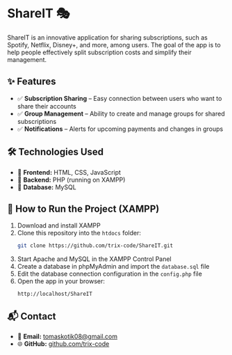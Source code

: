 # ShareIT 🎭

ShareIT is an innovative application for sharing subscriptions, such as Spotify, Netflix, Disney+, and more, among users. The goal of the app is to help people effectively split subscription costs and simplify their management.

## ✨ Features
- ✅ **Subscription Sharing** – Easy connection between users who want to share their accounts
- ✅ **Group Management** – Ability to create and manage groups for shared subscriptions
- ✅ **Notifications** – Alerts for upcoming payments and changes in groups

## 🛠️ Technologies Used
- 🔹 **Frontend:** HTML, CSS, JavaScript
- 🔹 **Backend:** PHP (running on XAMPP)
- 🔹 **Database:** MySQL

## 🚀 How to Run the Project (XAMPP)
1. Download and install XAMPP
2. Clone this repository into the `htdocs` folder:
    ```bash
    git clone https://github.com/trix-code/ShareIT.git
    ```
3. Start Apache and MySQL in the XAMPP Control Panel
4. Create a database in phpMyAdmin and import the `database.sql` file
5. Edit the database connection configuration in the `config.php` file
6. Open the app in your browser:
    ```arduino
    http://localhost/ShareIT
    ```

## 📬 Contact
- 📧 **Email:** tomaskotik08@gmail.com
- 🌐 **GitHub:** [github.com/trix-code](https://github.com/trix-code)
